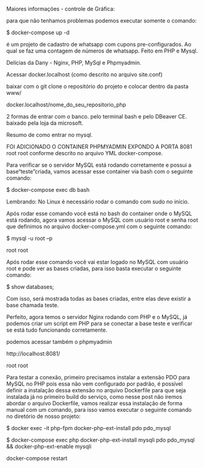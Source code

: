 Maiores informações - controle de Gráfica:

para que não tenhamos problemas podemos executar somente o comando:

$ docker-compose up -d

é um projeto de cadastro de whatsapp com cupons pre-configurados. Ao qual se faz uma contagem de números de whatsapp. Feito em PHP e Mysql.

Delícias da Dany - Nginx, PHP, MySql e Phpmyadmin.

Acessar docker.localhost (como descrito no arquivo site.conf)

baixar com o git clone o repositório do projeto e colocar dentro da pasta www/

docker.localhost/nome_do_seu_repositorio_php

2 formas de entrar com o banco. pelo terminal bash e pelo DBeaver CE. baixado pela loja da microsoft.

Resumo de como entrar no mysql.

FOI ADICIONADO O CONTAINER PHPMYADMIN EXPONDO A PORTA 8081 root root conforme descrito no arquivo YML docker-compose.

Para verificar se o servidor MySQL está rodando corretamente e possui a base“teste”criada, vamos acessar esse container via bash com o seguinte comando:

$ docker-compose exec db bash

Lembrando: No Linux é necessário rodar o comando com sudo no início.

Após rodar esse comando você está no bash do container onde o MySQL está rodando, agora vamos acessar o MySQL com usuário root e senha root que definimos no arquivo docker-compose.yml com o seguinte comando:

$ mysql -u root –p

root
root

Após rodar esse comando você vai estar logado no MySQL com usuário root e pode ver as bases criadas, para isso basta executar o seguinte comando:

$ show databases;

Com isso, será mostrada todas as bases criadas, entre elas deve existir a base chamada teste.

Perfeito, agora temos o servidor Nginx rodando com PHP e o MySQL, já podemos criar um script em PHP para se conectar a base teste e verificar se está tudo funcionando corretamente.

podemos acessar também o phpmyadmin

http://localhost:8081/ 

root
root

Para testar a conexão, primeiro precisamos instalar a extensão PDO para MySQL no PHP pois essa não vem configurado por padrão, é possível definir a instalação dessa extensão no arquivo Dockerfile para que seja instalada já no primeiro build do serviço, como nesse post não iremos abordar o arquivo Dockerfile, vamos realizar essa instalação de forma manual com um comando, para isso vamos executar o seguinte comando no diretório de nosso projeto:

$ docker exec -it php-fpm docker-php-ext-install pdo pdo_mysql

$ docker-compose exec php docker-php-ext-install mysqli pdo pdo_mysql && docker-php-ext-enable mysqli

docker-compose restart